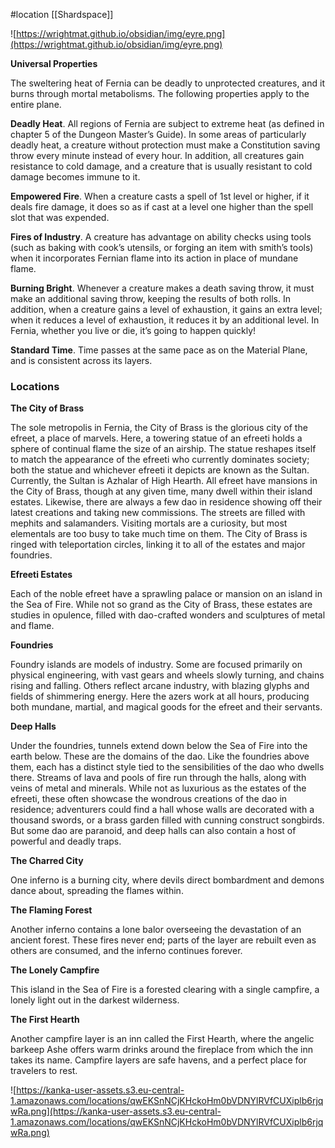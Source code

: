 #location [[Shardspace]]

![https://wrightmat.github.io/obsidian/img/eyre.png](https://wrightmat.github.io/obsidian/img/eyre.png)

**Universal Properties**

The sweltering heat of Fernia can be deadly to unprotected creatures, and it burns through mortal metabolisms. The following properties apply to the entire plane.

**Deadly Heat**. All regions of Fernia are subject to extreme heat (as defined in chapter 5 of the Dungeon Master’s Guide). In some areas of particularly deadly heat, a creature without protection must make a Constitution saving throw every minute instead of every hour. In addition, all creatures gain resistance to cold damage, and a creature that is usually resistant to cold damage becomes immune to it.

**Empowered Fire**. When a creature casts a spell of 1st level or higher, if it deals fire damage, it does so as if cast at a level one higher than the spell slot that was expended.

**Fires of Industry**. A creature has advantage on ability checks using tools (such as baking with cook’s utensils, or forging an item with smith’s tools) when it incorporates Fernian flame into its action in place of mundane flame.

**Burning Bright**. Whenever a creature makes a death saving throw, it must make an additional saving throw, keeping the results of both rolls. In addition, when a creature gains a level of exhaustion, it gains an extra level; when it reduces a level of exhaustion, it reduces it by an additional level. In Fernia, whether you live or die, it’s going to happen quickly!

**Standard Time**. Time passes at the same pace as on the Material Plane, and is consistent across its layers.

### **Locations**

**The City of Brass**

The sole metropolis in Fernia, the City of Brass is the glorious city of the efreet, a place of marvels. Here, a towering statue of an efreeti holds a sphere of continual flame the size of an airship. The statue reshapes itself to match the appearance of the efreeti who currently dominates society; both the statue and whichever efreeti it depicts are known as the Sultan. Currently, the Sultan is Azhalar of High Hearth.  All efreet have mansions in the City of Brass, though at any given time, many dwell within their island estates. Likewise, there are always a few dao in residence showing off their latest creations and taking new commissions. The streets are filled with mephits and salamanders. Visiting mortals are a curiosity, but most elementals are too busy to take much time on them. The City of Brass is ringed with teleportation circles, linking it to all of the estates and major foundries.

**Efreeti Estates**

Each of the noble efreet have a sprawling palace or mansion on an island in the Sea of Fire. While not so grand as the City of Brass, these estates are studies in opulence, filled with dao-crafted wonders and sculptures of metal and flame.

**Foundries**

Foundry islands are models of industry. Some are focused primarily on physical engineering, with vast gears and wheels slowly turning, and chains rising and falling. Others reflect arcane industry, with blazing glyphs and fields of shimmering energy. Here the azers work at all hours, producing both mundane, martial, and magical goods for the efreet and their servants.

**Deep Halls**

Under the foundries, tunnels extend down below the Sea of Fire into the earth below. These are the domains of the dao. Like the foundries above them, each has a distinct style tied to the sensibilities of the dao who dwells there. Streams of lava and pools of fire run through the halls, along with veins of metal and minerals. While not as luxurious as the estates of the efreeti, these often showcase the wondrous creations of the dao in residence; adventurers could find a hall whose walls are decorated with a thousand swords, or a brass garden filled with cunning construct songbirds. But some dao are paranoid, and deep halls can also contain a host of powerful and deadly traps.

**The Charred City**

One inferno is a burning city, where devils direct bombardment and demons dance about, spreading the flames within.

**The Flaming Forest**

Another inferno contains a lone balor overseeing the devastation of an ancient forest. These fires never end; parts of the layer are rebuilt even as others are consumed, and the inferno continues forever.

**The Lonely Campfire**

This island in the Sea of Fire is a forested clearing with a single campfire, a lonely light out in the darkest wilderness.

**The First Hearth**

Another campfire layer is an inn called the First Hearth, where the angelic barkeep Ashe offers warm drinks around the fireplace from which the inn takes its name. Campfire layers are safe havens, and a perfect place for travelers to rest.

![https://kanka-user-assets.s3.eu-central-1.amazonaws.com/locations/qwEKSnNCjKHckoHm0bVDNYlRVfCUXiplb6rjqwRa.png](https://kanka-user-assets.s3.eu-central-1.amazonaws.com/locations/qwEKSnNCjKHckoHm0bVDNYlRVfCUXiplb6rjqwRa.png)